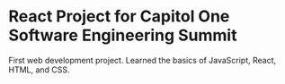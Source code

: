 # React Project for Capitol One Software Engineering Summit
First web development project. Learned the basics of JavaScript, React, HTML, and CSS.
